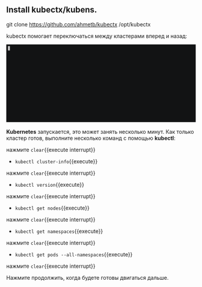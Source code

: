 ## Install kubectx/kubens.

git clone https://github.com/ahmetb/kubectx /opt/kubectx

kubectx помогает переключаться между кластерами вперед и назад:

![opa](./assets/kubens-demo.gif) 

**Kubernetes** запускается, это может занять несколько минут. Как только кластер готов,
выполните несколько команд с помощью **kubectl**:

нажмите ```clear```{{execute interrupt}} 

- `kubectl cluster-info`{{execute}}

нажмите ```clear```{{execute interrupt}} 

- `kubectl version`{{execute}}

нажмите ```clear```{{execute interrupt}} 

- `kubectl get nodes`{{execute}}

нажмите ```clear```{{execute interrupt}} 

- `kubectl get namespaces`{{execute}}

нажмите ```clear```{{execute interrupt}} 

- `kubectl get pods --all-namespaces`{{execute}}

нажмите ```clear```{{execute interrupt}} 

Нажмите продолжить, когда будете готовы двигаться дальше.